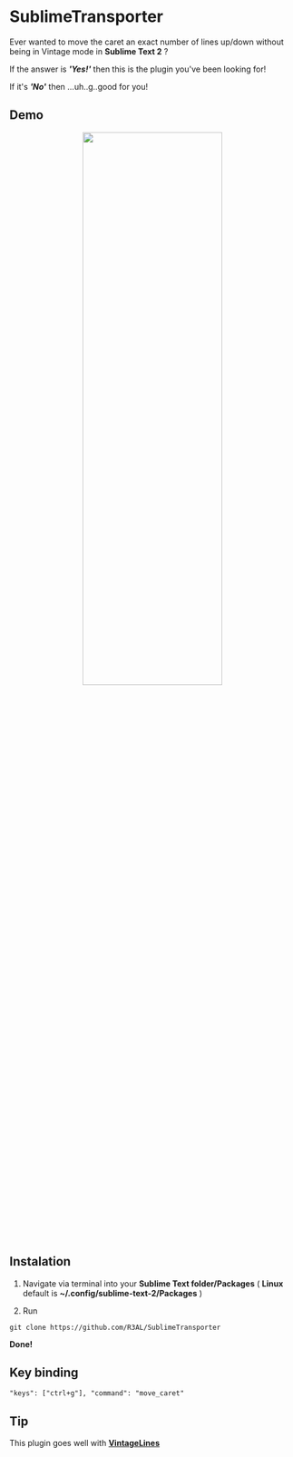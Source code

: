 SublimeTransporter
==================

Ever wanted to move the caret an exact number of lines up/down without being in Vintage mode in **Sublime Text 2** ?

If the answer is ***'Yes!'*** then this is the plugin you've been looking for!

If it's ***'No'*** then ...uh..g..good for you!

Demo
----
<p align="center"><img src="https://raw.github.com/R3AL/SublimeTransporter/master/demo.gif" width=70% height=50% /></p>

Instalation
-----------
1. Navigate via terminal into your **Sublime Text folder/Packages** ( **Linux** default is **~/.config/sublime-text-2/Packages** )

2. Run

```git clone https://github.com/R3AL/SublimeTransporter```

**Done!**

Key binding
-----------

```"keys": ["ctrl+g"], "command": "move_caret" ```

Tip
---
This plugin goes well with **[VintageLines](https://github.com/tmanderson/VintageLines)**
